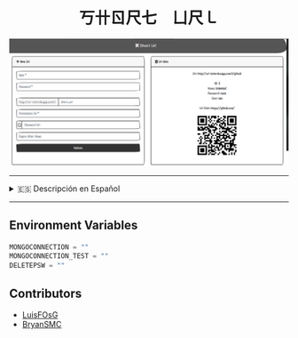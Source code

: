 <h1 align="center">
	丂卄ㄖ尺七 ㄩ尺㇄
</h1>

<img src="./doc/banner.png" >

---------------

<details>
  <summary>🇪🇸 Descripción en Español</summary>

  ---------------

  - Crea Codigos QR en Base a Una Url.
  - Contabiliza las entradas a tu enlace.
  - Protege tu direccion con una contraseña.
  - Gestiona Tus Url.
  - Crea Url Temporales.
</details>

---------------

## Environment Variables
```js
MONGOCONNECTION = ""
MONGOCONNECTION_TEST = ""
DELETEPSW = ""
```

## Contributors

- <a href="https://github.com/LuisFOsG" target="_blank">LuisFOsG</a>
- <a href="https://github.com/BryanSMC" target="_blank">BryanSMC</a>
